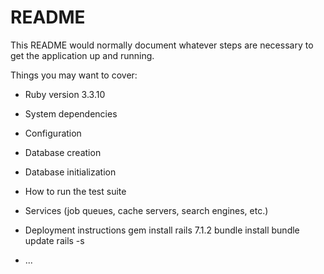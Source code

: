 # README

This README would normally document whatever steps are necessary to get the
application up and running.

Things you may want to cover:

* Ruby version 3.3.10

* System dependencies

* Configuration

* Database creation

* Database initialization

* How to run the test suite

* Services (job queues, cache servers, search engines, etc.)

* Deployment instructions
  gem install rails 7.1.2
  bundle install
  bundle update
  rails -s
* ...
